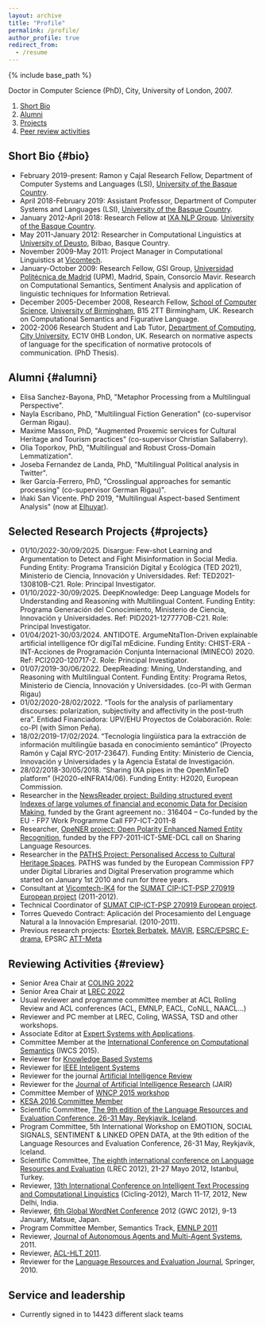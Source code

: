```yaml
---
layout: archive
title: "Profile"
permalink: /profile/
author_profile: true
redirect_from:
  - /resume
---
```


{% include base_path %}


Doctor in Computer Science (PhD), City, University of London, 2007.

1. [Short Bio](#bio)
2. [Alumni](#alumni)
3. [Projects](#projects)
4. [Peer review activities](#review)

## Short Bio {#bio}

+ February 2019-present: Ramon y Cajal Research Fellow, Department of Computer Systems and Languages (LSI), [University of the Basque Country](http://www.ehu.eus).
+ April 2018-February 2019: Assistant Professor, Department of Computer Systems and Languages (LSI), [University of the Basque Country](http://www.ehu.eus).
+ January 2012-April 2018: Research Fellow at [IXA NLP Group](http://ixa.eus). [University of the Basque Country](http://www.ehu.eus).
+ May 2011-January 2012: Researcher in Computational Linguistics at [University of Deusto](http://www.deusto.es), Bilbao, Basque Country.
+ November 2009-May 2011: Project Manager in Computational Linguistics at [Vicomtech](http://www.vicomtech.org).
+ January-October 2009: Research Fellow, GSI Group, [Universidad Politécnica de Madrid](http://www.upm.es) (UPM), Madrid, Spain, Consorcio Mavir. Research on Computational Semantics, Sentiment Analysis and application of linguistic techniques for Information Retrieval.
+ December 2005-December 2008, Research Fellow, [School of Computer Science](http://www.cs.bham.ac.uk), [University of Birmingham](http://www.bham.ac.uk), B15 2TT Birmingham, UK. Research on Computational Semantics and Figurative Language.
+ 2002-2006 Research Student and Lab Tutor, [Department of Computing](https://www.city.ac.uk/department-computer-science), [City University](http://www.city.ac.uk), EC1V 0HB London, UK. Research on normative aspects of language for the specification of normative protocols of communication. (PhD Thesis).

## Alumni {#alumni}

+ Elisa Sanchez-Bayona, PhD, "Metaphor Processing from a Multilingual Perspective".
+ Nayla Escribano, PhD, "Multilingual Fiction Generation" (co-supervisor German Rigau).
+ Maxime Masson, PhD, "Augmented Proxemic services for Cultural Heritage and Tourism practices" (co-supervisor Christian Sallaberry).
+ Olia Toporkov, PhD, "Multilingual and Robust Cross-Domain Lemmatization".
+ Joseba Fernandez de Landa, PhD, "Multilingual Political analysis in Twitter".
+ Iker García-Ferrero, PhD, "Crosslingual approaches for semantic processing" (co-supervisor German Rigau)".
+ Iñaki San Vicente. PhD 2019, "Multilingual Aspect-based Sentiment Analysis" (now at [Elhuyar](https://www.orai.eus/es/orai/equipo)).


## Selected Research Projects {#projects}

+ 01/10/2022-30/09/2025. Disargue: Few-shot Learning and Argumentation to Detect and Fight Misinformation in Social Media. Funding Entity: Programa Transición Digital y Ecológica (TED 2021), Ministerio de Ciencia, Innovación y Universidades. Ref: TED2021-130810B-C21. Role: Principal Investigator.
+ 01/10/2022-30/09/2025. DeepKnowledge: Deep Language Models for Understanding and Reasoning with Multilingual Content. Funding Entity: Programa Generación del Conocimiento, Ministerio de Ciencia, Innovación y Universidades. Ref: PID2021-127777OB-C21. Role: Principal Investigator.
+ 01/04/2021-30/03/2024. ANTIDOTE. ArgumeNtaTIon-Driven explainable artificial intelligence fOr digiTal mEdicine. Funding Entity: CHIST-ERA - INT-Acciones de Programación Conjunta Internacional (MINECO) 2020. Ref: PCI2020-120717-2. Role: Principal Investigator.
+ 01/07/2019-30/06/2022. DeepReading: Mining, Understanding, and Reasoning with Multilingual Content. Funding Entity: Programa Retos, Ministerio de Ciencia, Innovación y Universidades. (co-PI with German Rigau)
+ 01/02/2020-28/02/2022. “Tools for the analysis of parliamentary discourses: polarization, subjectivity and affectivity in the post-truth era”. Entidad Financiadora: UPV/EHU Proyectos de Colaboración. Role: co-PI (with Simon Peña).
+ 18/02/2019-17/02/2024. “Tecnología lingüística para la extracción de información multilingüe basada en conocimiento semántico” (Proyecto Ramón y Cajal RYC-2017-23647). Funding Entity: Ministerio de Ciencia, Innovación y Universidades y la Agencia Estatal de Investigación.
+ 28/02/2018-30/05/2018. “Sharing IXA pipes in the OpenMinTeD platform” (H2020-eINFRA14/06). Funding Entity: H2020, European Commission.
+ Researcher in the [NewsReader project: Building structured event Indexes of large volumes of financial and economic Data for Decision Making](http://www.newsreader-project.eu/), funded by the Grant agreement no.: 316404 – Co-funded by the EU - FP7 Work Programme Call FP7-ICT-2011-8
+ Researcher,  [OpeNER project: Open Polarity Enhanced Named Entity Recognition](http://www.opener-project.eu/), funded by the FP7-2011-ICT-SME-DCL call on Sharing Language Resources.
+ Researcher in the [PATHS Project: Personalised Access to Cultural Heritage Spaces](http://www.paths-project.eu/). PATHS was funded by the European Commission FP7 under Digital Libraries and Digital Preservation programme  which started on January 1st 2010 and run for three years.
+ Consultant at [Vicomtech-IK4](http://www.vicomtech.org) for the [SUMAT CIP-ICT-PSP 270919 European project](http://www.sumat-project.eu/) (2011-2012).
+ Technical Coordinator of [SUMAT CIP-ICT-PSP 270919 European project](http://www.sumat-project.eu/).
+ Torres Quevedo Contract: Aplicación del Procesamiento del Lenguage Natural a la Innovación Empresarial. (2010-2011).
+ Previous research projects: [Etortek Berbatek](http://www.spri.eus/euskadinnova/es/innovacion-tecnologica/noticias/berbatek-aspecto-practico-tecnologias-linguisticas-multimedia/8427.aspx), [MAVIR](http://mavir2006.mavir.net/), [ESRC/EPSRC E-drama](http://www.cs.bham.ac.uk/research/projects/edrama/), EPSRC [ATT-Meta](http://www.cs.bham.ac.uk/~jab/ATT-Meta/)


## Reviewing Activities {#review}

+ Senior Area Chair at [COLING 2022](https://coling2022.org/committee02)
+ Senior Area Chair at [LREC 2022](https://lrec2022.lrec-conf.org/en/committees/area-chairs/)
+ Usual reviewer and programme committee member at ACL Rolling Review and ACL conferences (ACL, EMNLP, EACL, CoNLL, NAACL...)
+ Reviewer and PC member at LREC, Coling, WASSA, TSD and other workshops.
+ Associate Editor at [Expert Systems with Applications](https://www.sciencedirect.com/journal/expert-systems-with-applications).
+ Committee Member at the [International Conference on Computational Semantics](http://iwcs2015.github.io/) (IWCS 2015).
+ Reviewer for [Knowledge Based Systems](http://www.journals.elsevier.com/knowledge-based-systems/)
+ Reviewer for [IEEE Inteligent Systems](http://www.computer.org/web/computingnow/intelligentsystems)
+ Reviewer for the journal [Artificial Intelligence Review](http://link.springer.com/journal/10462)
+ Reviewer for the [Journal of Artificial Intelligence Research](http://www.jair.org/) (JAIR)
+ Committee Member of [WNCP 2015 workshop](http://wordpress.let.vupr.nl/nlpapplications/)
+ [KESA 2016 Committee Member](http://www.iaria.org/conferences2016/KESA.html)
+ Scientific Committee, [The 9th edition of the Language Resources and Evaluation Conference, 26-31 May, Reykjavik, Iceland](http://lrec2014.lrec-conf.org/en/).
+ Program Committee, 5th International Workshop on EMOTION, SOCIAL SIGNALS, SENTIMENT & LINKED OPEN DATA, at the 9th edition of the Language Resources and Evaluation Conference, 26-31 May, Reykjavik, Iceland.
+ Scientific Committee, [The eighth international conference on Language Resources and Evaluation](http://www.lrec-conf.org/lrec2012/) (LREC 2012), 21-27 Mayo 2012, Istanbul, Turkey.
+ Reviewer, [13th International Conference on Intelligent Text Processing and Computational Linguistics](http://www.cicling.org/2012) (Cicling-2012), March 11-17, 2012, New Delhi, India.
+ Reviewer, [6th Global WordNet Conference](http://lang.cs.tut.ac.jp/gwc2012/) 2012 (GWC 2012), 9-13 January, Matsue, Japan.
+ Program Committee Member, Semantics Track, [EMNLP 2011](http://conferences.inf.ed.ac.uk/emnlp2011/)
+ Reviewer, [Journal of Autonomous Agents and Multi-Agent Systems](http://link.springer.com/journal/10458), 2011.
+ Reviewer, [ACL-HLT 2011](http://aclweb.org/mirror/acl2011/).
+ Reviewer for the [Language Resources and Evaluation Journal](http://link.springer.com/journal/10579), Springer, 2010.


## Service and leadership

* Currently signed in to 14423 different slack teams
